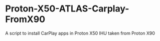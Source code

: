 # Proton-X50-ATLAS-Carplay-FromX90
A script to install CarPlay apps in Proton X50 IHU taken from Proton X90
